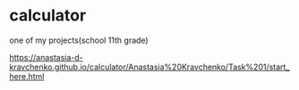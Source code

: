 # calculator
 one of my projects(school 11th grade)

https://anastasia-d-kravchenko.github.io/calculator/Anastasia%20Kravchenko/Task%201/start_here.html
